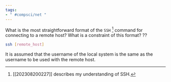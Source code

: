 ```yaml
---
tags:
- " #compsci/net "
---
```


What is the most straightforward format of the `SSH` [^1] command for connecting to a remote host? What is a constraint of this format?
??
```bash
ssh [remote_host]
```
It is assumed that the username of the local system is the same as the username to be used with the remote host. <!--SR:!2023-09-15,1,230-->

[^1]: [[202308200227]] describes my understanding of SSH.